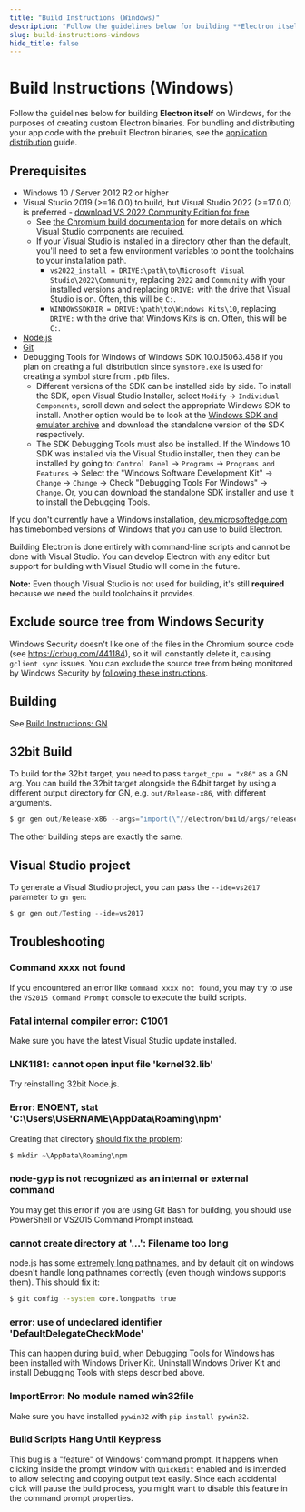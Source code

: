 ```yaml
---
title: "Build Instructions (Windows)"
description: "Follow the guidelines below for building **Electron itself** on Windows, for the purposes of creating custom Electron binaries. For bundling and distributing your app code with the prebuilt Electron binaries, see the application distribution guide."
slug: build-instructions-windows
hide_title: false
---
```


# Build Instructions (Windows)

Follow the guidelines below for building **Electron itself** on Windows, for the purposes of creating custom Electron binaries. For bundling and distributing your app code with the prebuilt Electron binaries, see the [application distribution][application-distribution] guide.

[application-distribution]: latest/tutorial/application-distribution.md

## Prerequisites

* Windows 10 / Server 2012 R2 or higher
* Visual Studio 2019 (>=16.0.0) to build, but Visual Studio 2022 (>=17.0.0) is preferred - [download VS 2022 Community Edition for
  free](https://www.visualstudio.com/vs/)
  * See [the Chromium build documentation](https://chromium.googlesource.com/chromium/src/+/main/docs/windows_build_instructions.md#visual-studio) for more details on which Visual Studio
  components are required.
  * If your Visual Studio is installed in a directory other than the default, you'll need to
  set a few environment variables to point the toolchains to your installation path.
    * `vs2022_install = DRIVE:\path\to\Microsoft Visual Studio\2022\Community`, replacing `2022` and `Community` with your installed versions and replacing `DRIVE:` with the drive that Visual Studio is on. Often, this will be `C:`.
    * `WINDOWSSDKDIR = DRIVE:\path\to\Windows Kits\10`, replacing `DRIVE:` with the drive that Windows Kits is on. Often, this will be `C:`.
* [Node.js](https://nodejs.org/download/)
* [Git](https://git-scm.com)
* Debugging Tools for Windows of Windows SDK 10.0.15063.468 if you plan on
creating a full distribution since `symstore.exe` is used for creating a symbol
store from `.pdb` files.
  * Different versions of the SDK can be installed side by side. To install the
  SDK, open Visual Studio Installer, select
  `Modify` → `Individual Components`, scroll down and select the appropriate
  Windows SDK to install. Another option would be to look at the
  [Windows SDK and emulator archive](https://developer.microsoft.com/en-us/windows/downloads/sdk-archive)
  and download the standalone version of the SDK respectively.
  * The SDK Debugging Tools must also be installed. If the Windows 10 SDK was installed
  via the Visual Studio installer, then they can be installed by going to:
  `Control Panel` → `Programs` → `Programs and Features` → Select the "Windows Software Development Kit" →
  `Change` → `Change` → Check "Debugging Tools For Windows" → `Change`.
  Or, you can download the standalone SDK installer and use it to install the Debugging Tools.

If you don't currently have a Windows installation,
[dev.microsoftedge.com](https://developer.microsoft.com/en-us/microsoft-edge/tools/vms/)
has timebombed versions of Windows that you can use to build Electron.

Building Electron is done entirely with command-line scripts and cannot be done
with Visual Studio. You can develop Electron with any editor but support for
building with Visual Studio will come in the future.

**Note:** Even though Visual Studio is not used for building, it's still
**required** because we need the build toolchains it provides.

## Exclude source tree from Windows Security

Windows Security doesn't like one of the files in the Chromium source code
(see https://crbug.com/441184), so it will constantly delete it, causing `gclient sync` issues.
You can exclude the source tree from being monitored by Windows Security by
[following these instructions](https://support.microsoft.com/en-us/windows/add-an-exclusion-to-windows-security-811816c0-4dfd-af4a-47e4-c301afe13b26).

## Building

See [Build Instructions: GN](latest/development/build-instructions-gn.md)

## 32bit Build

To build for the 32bit target, you need to pass `target_cpu = "x86"` as a GN
arg. You can build the 32bit target alongside the 64bit target by using a
different output directory for GN, e.g. `out/Release-x86`, with different
arguments.

```powershell
$ gn gen out/Release-x86 --args="import(\"//electron/build/args/release.gn\") target_cpu=\"x86\""
```

The other building steps are exactly the same.

## Visual Studio project

To generate a Visual Studio project, you can pass the `--ide=vs2017` parameter
to `gn gen`:

```powershell
$ gn gen out/Testing --ide=vs2017
```

## Troubleshooting

### Command xxxx not found

If you encountered an error like `Command xxxx not found`, you may try to use
the `VS2015 Command Prompt` console to execute the build scripts.

### Fatal internal compiler error: C1001

Make sure you have the latest Visual Studio update installed.

### LNK1181: cannot open input file 'kernel32.lib'

Try reinstalling 32bit Node.js.

### Error: ENOENT, stat 'C:\Users\USERNAME\AppData\Roaming\npm'

Creating that directory [should fix the problem](https://stackoverflow.com/a/25095327/102704):

```powershell
$ mkdir ~\AppData\Roaming\npm
```

### node-gyp is not recognized as an internal or external command

You may get this error if you are using Git Bash for building, you should use
PowerShell or VS2015 Command Prompt instead.

### cannot create directory at '...': Filename too long

node.js has some [extremely long pathnames](https://github.com/electron/node/tree/electron/deps/npm/node_modules/libnpx/node_modules/yargs/node_modules/read-pkg-up/node_modules/read-pkg/node_modules/load-json-file/node_modules/parse-json/node_modules/error-ex/node_modules/is-arrayish), and by default git on windows doesn't handle long pathnames correctly (even though windows supports them). This should fix it:

```sh
$ git config --system core.longpaths true
```

### error: use of undeclared identifier 'DefaultDelegateCheckMode'

This can happen during build, when Debugging Tools for Windows has been installed with Windows Driver Kit. Uninstall Windows Driver Kit and install Debugging Tools with steps described above.

### ImportError: No module named win32file

Make sure you have installed `pywin32` with `pip install pywin32`.

### Build Scripts Hang Until Keypress

This bug is a "feature" of Windows' command prompt. It happens when clicking inside the prompt window with
`QuickEdit` enabled and is intended to allow selecting and copying output text easily.
Since each accidental click will pause the build process, you might want to disable this
feature in the command prompt properties.
